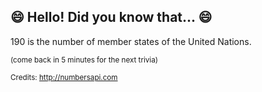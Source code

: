 ## 😄 Hello! Did you know that... 😄
190 is the number of member states of the United Nations.

<sup>(come back in 5 minutes for the next trivia)</sup>


<sup>Credits: http://numbersapi.com</sup>
